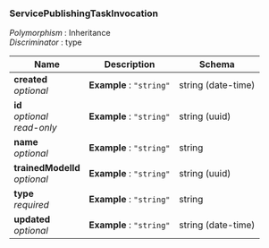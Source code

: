 
<a name="servicepublishingtaskinvocation"></a>
### ServicePublishingTaskInvocation
*Polymorphism* : Inheritance  
*Discriminator* : type


|Name|Description|Schema|
|---|---|---|
|**created**  <br>*optional*|**Example** : `"string"`|string (date-time)|
|**id**  <br>*optional*  <br>*read-only*|**Example** : `"string"`|string (uuid)|
|**name**  <br>*optional*|**Example** : `"string"`|string|
|**trainedModelId**  <br>*optional*|**Example** : `"string"`|string (uuid)|
|**type**  <br>*required*|**Example** : `"string"`|string|
|**updated**  <br>*optional*|**Example** : `"string"`|string (date-time)|



